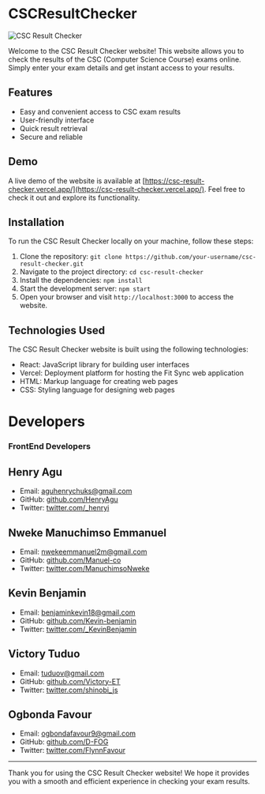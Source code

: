 # CSCResultChecker

![CSC Result Checker](https://csc-result-checker.vercel.app/screenshot.png)

Welcome to the CSC Result Checker website! This website allows you to check the results of the CSC (Computer Science Course) exams online. Simply enter your exam details and get instant access to your results.

## Features

- Easy and convenient access to CSC exam results
- User-friendly interface
- Quick result retrieval
- Secure and reliable

## Demo

A live demo of the website is available at [https://csc-result-checker.vercel.app/](https://csc-result-checker.vercel.app/). Feel free to check it out and explore its functionality.

## Installation

To run the CSC Result Checker locally on your machine, follow these steps:

1. Clone the repository: `git clone https://github.com/your-username/csc-result-checker.git`
2. Navigate to the project directory: `cd csc-result-checker`
3. Install the dependencies: `npm install`
4. Start the development server: `npm start`
5. Open your browser and visit `http://localhost:3000` to access the website.

## Technologies Used

The CSC Result Checker website is built using the following technologies:

- React: JavaScript library for building user interfaces
- Vercel: Deployment platform for hosting the Fit Sync web application
- HTML: Markup language for creating web pages
- CSS: Styling language for designing web pages


# Developers

### FrontEnd Developers

## Henry Agu
- Email: aguhenrychuks@gmail.com
- GitHub: [github.com/HenryAgu](https://github.com/HenryAgu)
- Twitter: [twitter.com/_henryi](https://www.twitter.com/_henryi)

## Nweke Manuchimso Emmanuel
- Email: nwekeemmanuel2m@gmail.com
- GitHub: [github.com/Manuel-co](https://github.com/Manuel-co)
- Twitter: [twitter.com/ManuchimsoNweke](https://twitter.com/ManuchimsoNweke)

## Kevin Benjamin
- Email: benjaminkevin18@gmail.com
- GitHub: [github.com/Kevin-benjamin](https://github.com/Kevin-benjamin)
- Twitter: [twitter.com/_KevinBenjamin](https://twitter.com/_KevinBenjamin)

## Victory Tuduo
- Email: tuduov@gmail.com
- GitHub: [github.com/Victory-ET](https://github.com/Victory-ET)
- Twitter: [twitter.com/shinobi_js](https://twitter.com/shinobi_js)

## Ogbonda Favour
- Email: ogbondafavour9@gmail.com
- GitHub: [github.com/D-FOG](http://github.com/D-FOG)
- Twitter: [twitter.com/FlynnFavour](https://twitter.com/FlynnFavour?t=NAUXJRm0zs0HI77k0hK0EQ&s=09)
---

Thank you for using the CSC Result Checker website! We hope it provides you with a smooth and efficient experience in checking your exam results.
